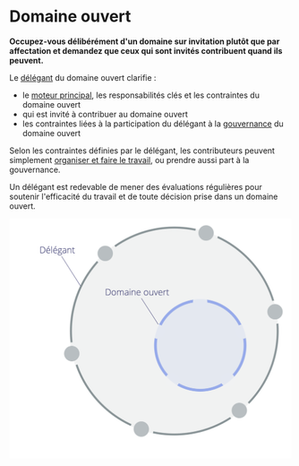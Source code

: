 # Domaine ouvert

<summary>
<strong>Occupez-vous délibérément d'un domaine sur invitation plutôt que par affectation et demandez que ceux qui sont invités contribuent quand ils peuvent.</strong>
</summary>

Le [délégant](glossary:delegator) du domaine ouvert clarifie :

- le [moteur principal](glossary:primary-driver), les responsabilités clés et les contraintes du domaine ouvert
- qui est invité à contribuer au domaine ouvert
- les contraintes liées à la participation du délégant à la [gouvernance](glossary:governance) du domaine ouvert

Selon les contraintes définies par le délégant, les contributeurs peuvent simplement [organiser et faire le travail](glossary:operations), ou prendre aussi part à la gouvernance.

Un délégant est redevable de mener des évaluations régulières pour soutenir l'efficacité du travail et de toute décision prise dans un domaine ouvert.

![Domaine ouvert](img/structural-patterns/open-domain.png)
